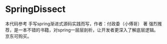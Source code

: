 # SpringDissect
本代码参考 手写spring渐进式源码实践而写，作者：付政委（小傅哥） 著
强烈推荐，是一本不错的书籍，对spring一层层剖析，让开发者更深入了解底层逻辑。 京东可购买。
